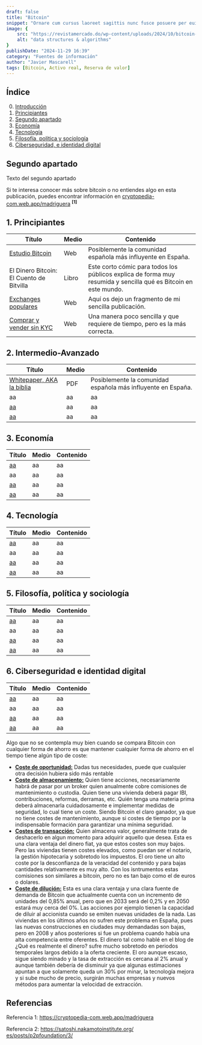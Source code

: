 ```yaml
---
draft: false
title: "Bitcoin"
snippet: "Ornare cum cursus laoreet sagittis nunc fusce posuere per euismod dis vehicula a, semper fames lacus maecenas dictumst pulvinar neque enim non potenti. Torquent hac sociosqu eleifend potenti."
image: {
    src: "https://revistamercado.do/wp-content/uploads/2024/10/bitcoin-Robert-Kiyosaki-Criptomonedas-2-1.jpeg",
    alt: "data structures & algorithms"
}
publishDate: "2024-11-29 16:39"
category: "Fuentes de información"
author: "Javier Mascarell"
tags: [Bitcoin, Activo real, Reserva de valor]
---
```

## **Índice**   
0. [Introducción](#0)
1. [Principiantes](#1)
2. [Segundo apartado](#2)
3. [Economía](#3)
4. [Tecnología](#4)
5. [Filosofía, política y sociología](#5)
6. [Ciberseguridad, e identidad digital](#6)


## Segundo apartado <a name="segundo-apartado"></a>
Texto del segundo apartado
<div
 class="mx-auto prose prose-lg mt-6 max-w-3xl prose-h2:underline prose-p:text-justify">


<p>Si te interesa conocer más sobre bitcoin o no entiendes algo en esta publicación, puedes encontrar información en 
<a href="https://cryptopedia-com.web.app/madriguera" class="text-blue-500 underline">cryptopedia-com.web.app/madriguera</a>
<a href="#referencia1" style="font-weight: bold; text-decoration: none;"><sup>[1]</sup></a></p>


## 1. Principiantes <a name="1"></a>

<div class="overflow-x-auto max-w-full">
  <table class="min-w-full border-collapse border border-gray-200">
    <thead class="bg-gray-100">
      <tr>
        <th class="border border-gray-300 px-4 py-2 text-left">Título</th>
        <th class="border border-gray-300 px-4 py-2 text-left">Medio</th>
        <th class="border border-gray-300 px-4 py-2 text-left">Contenido</th>
      </tr>
    </thead>
    <tbody>
      <tr>
        <td class="border border-gray-300 px-4 py-2">
          <a href="https://estudiobitcoin.com/a-empezar-en-bitcoin/" class="text-blue-500 hover:underline">Estudio Bitcoin</a>
        </td>
        <td class="border border-gray-300 px-4 py-2">Web</td>
        <td class="border border-gray-300 px-4 py-2">
          Posiblemente la comunidad española más influyente en España.
        </td>
      </tr>
      <tr>
        <td class="border border-gray-300 px-4 py-2">El Dinero Bitcoin: El Cuento de Bitvilla</td>
        <td class="border border-gray-300 px-4 py-2">Libro</td>
        <td class="border border-gray-300 px-4 py-2">
          Este corto cómic para todos los públicos explica de forma muy resumida y sencilla qué es Bitcoin en este mundo.
        </td>
      </tr>
      <tr>
        <td class="border border-gray-300 px-4 py-2">
          <a href="#" class="text-blue-500 hover:underline">Exchanges populares</a>
        </td>
        <td class="border border-gray-300 px-4 py-2">Web</td>
        <td class="border border-gray-300 px-4 py-2">
          Aquí os dejo un fragmento de mi sencilla publicación.
        </td>
      </tr>
      <tr>
        <td class="border border-gray-300 px-4 py-2">
          <a href="https://estudiobitcoin.com/comprar-y-vender/" class="text-blue-500 hover:underline">Comprar y vender sin KYC</a>
        </td>
        <td class="border border-gray-300 px-4 py-2">Web</td>
        <td class="border border-gray-300 px-4 py-2">
          Una manera poco sencilla y que requiere de tiempo, pero es la más correcta.
        </td>
      </tr>
    </tbody>
  </table>
</div>


## 2. Intermedio-Avanzado <a name="2"></a>


<div class="overflow-x-auto max-w-full">
  <table class="min-w-full border-collapse border border-gray-200">
    <thead class="bg-gray-100">
      <tr>
        <th class="border border-gray-300 px-4 py-2 text-left">Título</th>
        <th class="border border-gray-300 px-4 py-2 text-left">Medio</th>
        <th class="border border-gray-300 px-4 py-2 text-left">Contenido</th>
      </tr>
    </thead>
    <tbody>
      <tr>
        <td class="border border-gray-300 px-4 py-2">
          <a href="https://bitcoin.org/es/bitcoin-documento" class="text-blue-500 hover:underline">Whitepaper, AKA la biblia</a>
        </td>
        <td class="border border-gray-300 px-4 py-2">PDF</td>
        <td class="border border-gray-300 px-4 py-2">
          Posiblemente la comunidad española más influyente en España.
        </td>
      </tr>
      <tr>
        <td class="border border-gray-300 px-4 py-2">aa</td>
        <td class="border border-gray-300 px-4 py-2">aa</td>
        <td class="border border-gray-300 px-4 py-2">
          aa
        </td>
      </tr>
      <tr>
        <td class="border border-gray-300 px-4 py-2">
          <a href="#" class="text-blue-500 hover:underline">aa</a>
        </td>
        <td class="border border-gray-300 px-4 py-2">aa</td>
        <td class="border border-gray-300 px-4 py-2">
          aa
        </td>
      </tr>
      <tr>
        <td class="border border-gray-300 px-4 py-2">
          <a href="https:www.google.com"" class="text-blue-500 hover:underline">aa</a>
        </td>
        <td class="border border-gray-300 px-4 py-2">aa</td>
        <td class="border border-gray-300 px-4 py-2">
          aa
        </td>
      </tr>
    </tbody>
  </table>
</div>


## 3. Economía <a name="3"></a>


<div class="overflow-x-auto max-w-full">
  <table class="min-w-full border-collapse border border-gray-200">
    <thead class="bg-gray-100">
      <tr>
        <th class="border border-gray-300 px-4 py-2 text-left">Título</th>
        <th class="border border-gray-300 px-4 py-2 text-left">Medio</th>
        <th class="border border-gray-300 px-4 py-2 text-left">Contenido</th>
      </tr>
    </thead>
    <tbody>
      <tr>
        <td class="border border-gray-300 px-4 py-2">
          <a href="#" class="text-blue-500 hover:underline">aa</a>
        </td>
        <td class="border border-gray-300 px-4 py-2">aa</td>
        <td class="border border-gray-300 px-4 py-2">
          aa
        </td>
      </tr>
      <tr>
        <td class="border border-gray-300 px-4 py-2">aa</td>
        <td class="border border-gray-300 px-4 py-2">aa</td>
        <td class="border border-gray-300 px-4 py-2">
          aa
        </td>
      </tr>
      <tr>
        <td class="border border-gray-300 px-4 py-2">
          <a href="#" class="text-blue-500 hover:underline">aa</a>
        </td>
        <td class="border border-gray-300 px-4 py-2">aa</td>
        <td class="border border-gray-300 px-4 py-2">
          aa
        </td>
      </tr>
      <tr>
        <td class="border border-gray-300 px-4 py-2">
          <a href="https:www.google.com" class="text-blue-500 hover:underline">aa</a>
        </td>
        <td class="border border-gray-300 px-4 py-2">aa</td>
        <td class="border border-gray-300 px-4 py-2">
          aa
        </td>
      </tr>
    </tbody>
  </table>
</div>


## 4. Tecnología <a name="4"></a>

<div class="overflow-x-auto max-w-full">
  <table class="min-w-full border-collapse border border-gray-200">
    <thead class="bg-gray-100">
      <tr>
        <th class="border border-gray-300 px-4 py-2 text-left">Título</th>
        <th class="border border-gray-300 px-4 py-2 text-left">Medio</th>
        <th class="border border-gray-300 px-4 py-2 text-left">Contenido</th>
      </tr>
    </thead>
    <tbody>
      <tr>
        <td class="border border-gray-300 px-4 py-2">
          <a href="#" class="text-blue-500 hover:underline">aa</a>
        </td>
        <td class="border border-gray-300 px-4 py-2">aa</td>
        <td class="border border-gray-300 px-4 py-2">
          aa
        </td>
      </tr>
      <tr>
        <td class="border border-gray-300 px-4 py-2">aa</td>
        <td class="border border-gray-300 px-4 py-2">aa</td>
        <td class="border border-gray-300 px-4 py-2">
          aa
        </td>
      </tr>
      <tr>
        <td class="border border-gray-300 px-4 py-2">
          <a href="#" class="text-blue-500 hover:underline">aa</a>
        </td>
        <td class="border border-gray-300 px-4 py-2">aa</td>
        <td class="border border-gray-300 px-4 py-2">
          aa
        </td>
      </tr>
      <tr>
        <td class="border border-gray-300 px-4 py-2">
          <a href="https:www.google.com" class="text-blue-500 hover:underline">aa</a>
        </td>
        <td class="border border-gray-300 px-4 py-2">aa</td>
        <td class="border border-gray-300 px-4 py-2">
          aa
        </td>
      </tr>
    </tbody>
  </table>
</div>

## 5. Filosofía, política y sociología <a name="5"></a>

<div class="overflow-x-auto max-w-full">
  <table class="min-w-full border-collapse border border-gray-200">
    <thead class="bg-gray-100">
      <tr>
        <th class="border border-gray-300 px-4 py-2 text-left">Título</th>
        <th class="border border-gray-300 px-4 py-2 text-left">Medio</th>
        <th class="border border-gray-300 px-4 py-2 text-left">Contenido</th>
      </tr>
    </thead>
    <tbody>
      <tr>
        <td class="border border-gray-300 px-4 py-2">
          <a href="#" class="text-blue-500 hover:underline">aa</a>
        </td>
        <td class="border border-gray-300 px-4 py-2">aa</td>
        <td class="border border-gray-300 px-4 py-2">
          aa
        </td>
      </tr>
      <tr>
        <td class="border border-gray-300 px-4 py-2">aa</td>
        <td class="border border-gray-300 px-4 py-2">aa</td>
        <td class="border border-gray-300 px-4 py-2">
          aa
        </td>
      </tr>
      <tr>
        <td class="border border-gray-300 px-4 py-2">
          <a href="#" class="text-blue-500 hover:underline">aa</a>
        </td>
        <td class="border border-gray-300 px-4 py-2">aa</td>
        <td class="border border-gray-300 px-4 py-2">
          aa
        </td>
      </tr>
      <tr>
        <td class="border border-gray-300 px-4 py-2">
          <a href="https:www.google.com" class="text-blue-500 hover:underline">aa</a>
        </td>
        <td class="border border-gray-300 px-4 py-2">aa</td>
        <td class="border border-gray-300 px-4 py-2">
          aa
        </td>
      </tr>
    </tbody>
  </table>
</div>

## 6. Ciberseguridad e identidad digital <a name="6"></a>

<div class="overflow-x-auto max-w-full">
  <table class="min-w-full border-collapse border border-gray-200">
    <thead class="bg-gray-100">
      <tr>
        <th class="border border-gray-300 px-4 py-2 text-left">Título</th>
        <th class="border border-gray-300 px-4 py-2 text-left">Medio</th>
        <th class="border border-gray-300 px-4 py-2 text-left">Contenido</th>
      </tr>
    </thead>
    <tbody>
      <tr>
        <td class="border border-gray-300 px-4 py-2">
          <a href="#" class="text-blue-500 hover:underline">aa</a>
        </td>
        <td class="border border-gray-300 px-4 py-2">aa</td>
        <td class="border border-gray-300 px-4 py-2">
          aa
        </td>
      </tr>
      <tr>
        <td class="border border-gray-300 px-4 py-2">aa</td>
        <td class="border border-gray-300 px-4 py-2">aa</td>
        <td class="border border-gray-300 px-4 py-2">
          aa
        </td>
      </tr>
      <tr>
        <td class="border border-gray-300 px-4 py-2">
          <a href="#" class="text-blue-500 hover:underline">aa</a>
        </td>
        <td class="border border-gray-300 px-4 py-2">aa</td>
        <td class="border border-gray-300 px-4 py-2">
          aa
        </td>
      </tr>
      <tr>
        <td class="border border-gray-300 px-4 py-2">
          <a href="https:www.google.com" class="text-blue-500 hover:underline">aa</a>
        </td>
        <td class="border border-gray-300 px-4 py-2">aa</td>
        <td class="border border-gray-300 px-4 py-2">
          aa
        </td>
      </tr>
    </tbody>
  </table>
</div>


Algo que no se contempla muy bien cuando se compara Bitcoin con cualquier forma de ahorro es que mantener cualquier forma de ahorro en el tiempo tiene algún tipo de coste:
- **<u>Coste de oportunidad:</u>**
Dadas tus necesidades, puede que cualquier otra decisión hubiera sido más rentable
- **<u>Coste de almacenamiento:</u>**
Quien tiene acciones, necesariamente habrá de pasar por un broker quien anualmente cobre comisiones de mantenimiento o custodia. Quien tiene una vivienda deberá pagar IBI, contribuciones, reformas, derramas, etc. Quién tenga una materia prima deberá almacenarla cuidadosamente e implementar medidas de seguridad, lo cual tiene un coste. Siendo Bitcoin el claro ganador, ya que no tiene costes de mantenimiento, aunque si costes de tiempo por la indispensable formación para garantizar una mínima seguridad.
- **<u>Costes de transacción:</u>**
Quien almacena valor, generalmente trata de deshacerlo en algun momento para adquirir aquello que desea. Esta es una clara ventaja del dinero fiat, ya que estos costes son muy bajos. Pero las viviendas tienen costes elevados, como puedan ser el notario, la gestión hipotecaria y sobretodo los impuestos. El oro tiene un alto coste por la desconfianza de la veracidad del contenido y para bajas cantidades relativamente es muy alto. Con los isntrumentos estas comisiones son similares a bitcoin, pero no es tan bajo como el de euros o dolares.
- **<u>Coste de dilución:</u>**
Esta es una clara ventaja y una clara fuente de demanda de Bitcoin que actualmente cuenta con un incremento de unidades del 0,85% anual, pero que en 2033 será del 0,2% y en 2050 estará muy cerca del 0%. Las acciones por ejemplo tienen la capacidad de diluir al accionista cuando se emiten nuevas unidades de la nada. Las viviendas en los últimos años no sufren este problema en España, pues las nuevas construcciones en ciudades muy demandadas son bajas, pero en 2008 y años posteriores si fue un problema cuando había una alta competencia entre oferentes. El dinero tal como hablé en el blog de ¿Qué es realmente el dinero? sufre mucho sobretodo en periodos temporales largos debido a la oferta creciente. El oro aunque escaso, sigue siendo minado y la tasa de extracción es cercana al 2% anual y aunque también debería de disminuir ya que algunas estimaciones apuntan a que solamente queda un 30% por minar, la tecnología mejora y si sube mucho de precio, surgirán muchas empresas y nuevos métodos para aumentar la velocidad de extracción.



</div>

<section id="referencias">
  <h2>Referencias</h2>
  <p id="referencia1">Referencia 1: <a href="https://cryptopedia-com.web.app/madriguera" target="_blank">https://cryptopedia-com.web.app/madriguera</a></p>
  <p id="referencia2">Referencia 2: <a href="https://satoshi.nakamotoinstitute.org/es/posts/p2pfoundation/3/" target="_blank">https://satoshi.nakamotoinstitute.org/<wbr>es/posts/p2pfoundation/3/</a></p>

</section>
